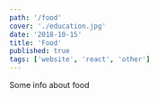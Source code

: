 ```yaml
---
path: '/food'
cover: './education.jpg'
date: '2018-10-15'
title: 'Food'
published: true
tags: ['website', 'react', 'other']
---
```


Some info about food
